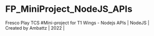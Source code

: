 # FP_MiniProject_NodeJS_APIs
Fresco Play TCS #Mini-project for T1 Wings - Nodejs APIs | NodeJS | Created by Ambattz | 2022 |
